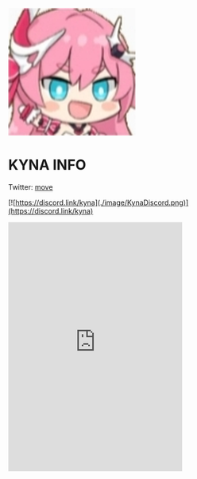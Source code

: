 ![Kyna.png](./image/kyna.png)

# KYNA INFO
Twitter: [move](https://twitter.com/KynaDiscord)

[![https://discord.link/kyna](./image/KynaDiscord.png)](https://discord.link/kyna)


<iframe src="https://discordapp.com/widget?id=723112242845057034&theme=dark" width="350" height="500" allowtransparency="true" frameborder="0" sandbox="allow-popups allow-popups-to-escape-sandbox allow-same-origin allow-scripts"></iframe>
